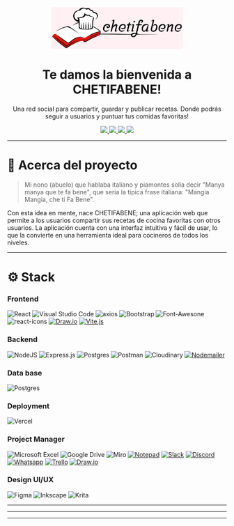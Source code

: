 <div align='center'>
    <img src="https://github.com/No-Country/c16-24-n-node-react/blob/dev/front/src/assets/isotipo_fondo.jpg" alt="Banner" width="60%" />
</div>

<div align='center'>
  <h1>Te damos la bienvenida a CHETIFABENE!</h1>
  <p>
    Una red social para compartir, guardar y publicar recetas. Donde podrás seguir a usuarios y puntuar tus comidas favoritas! 
  </p>
</div>

<div align='center'>
    <a href="https://chetifabene.vercel.app/" target="_blank">
        <img src="https://img.shields.io/badge/DEMO-blue?style=for-the-badge&logo=vercel&logoColor=%23343B4E"/>
    </a>
    <a href="https://www.figma.com/file/5vkBYrp2seYVJm20nRYbKp/Chetifabene?type=design&node-id=0-1&mode=design" target="_blank">
        <img src="https://img.shields.io/badge/DISEÑO-blue?style=for-the-badge&logo=figma&logoColor=%23343B4E"/>
    </a>
    <a href="https://drive.google.com/drive/folders/1qyh53ODb3P2f8XG1j8tx7-hJ5rivF1nv?usp=drive_link" target="_blank">
        <img  src="https://img.shields.io/badge/Documentacion-blue?style=for-the-badge&logo=google-drive"/>
    </a>
    <a href="https://trello.com/b/SqTFX78j/chetifabene-user-story-mapping" target="_blank">
  <img src="https://img.shields.io/badge/Trello-blue?style=for-the-badge&logo=trello"/>
</a>
</div>

---

<!--img src="" width="18px"-->

# 🔎 Acerca del proyecto

> Mi nono (abuelo) que hablaba italiano y piamontes solia decir "Manya manya que te fa bene", que seria la tipica frase italiana: "Mangia Mangia, che ti Fa Bene".

Con esta idea en mente, nace CHETIFABENE; una aplicación web que permite a los usuarios compartir sus recetas de cocina favoritas con otros usuarios. La aplicación cuenta con una interfaz intuitiva y fácil de usar, lo que la convierte en una herramienta ideal para cocineros de todos los niveles.

---

# ⚙️ Stack

### Frontend
![React](https://img.shields.io/badge/react-%2320232a.svg?style=for-the-badge&logo=react&logoColor=%2361DAFB) ![Visual Studio Code](https://img.shields.io/badge/Visual%20Studio%20Code-0078d7.svg?style=for-the-badge&logo=visual-studio-code&logoColor=white) ![axios](https://img.shields.io/badge/axios-671ddf?&style=for-the-badge&logo=axios&logoColor=white) ![Bootstrap](https://img.shields.io/badge/bootstrap-%238511FA.svg?style=for-the-badge&logo=bootstrap&logoColor=white) ![Font-Awesone](https://img.shields.io/badge/Font_Awesome-339AF0?style=for-the-badge&logo=fontawesome&logoColor=white) ![react-icons](https://img.shields.io/static/v1?style=for-the-badge&message=react-icons&color=008CDD&logo=react-icons&logoColor=FFFFFF&label=) [![Draw.io](https://img.shields.io/badge/Draw.io-blue?style=for-the-badge&logo=draw.io)](https://app.diagrams.net/) [![Vite.js](https://img.shields.io/badge/Vite.js-blue?style=for-the-badge&logo=vite.js)](https://vitejs.dev/)

### Backend
![NodeJS](https://img.shields.io/badge/node.js-6DA55F?style=for-the-badge&logo=node.js&logoColor=white) ![Express.js](https://img.shields.io/badge/express.js-%23404d59.svg?style=for-the-badge&logo=express&logoColor=%2361DAFB) ![Postgres](https://img.shields.io/badge/postgres-%23316192.svg?style=for-the-badge&logo=postgresql&logoColor=white) ![Postman](https://img.shields.io/badge/Postman-FF6C37?style=for-the-badge&logo=postman&logoColor=white) ![Cloudinary](https://img.shields.io/badge/Cloudinary-3448C5?style=for-the-badge&logo=Cloudinary&logoColor=white) [![Nodemailer](https://img.shields.io/badge/Nodemailer-blue?style=for-the-badge&logo=nodemailer)](https://nodemailer.com/)

### Data base
 ![Postgres](https://img.shields.io/badge/postgres-%23316192.svg?style=for-the-badge&logo=postgresql&logoColor=white)

### Deployment
 ![Vercel](https://img.shields.io/badge/vercel-%23000000.svg?style=for-the-badge&logo=vercel&logoColor=white)

### Project Manager
![Microsoft Excel](https://img.shields.io/badge/Microsoft_Excel-217346?style=for-the-badge&logo=microsoft-excel&logoColor=white) ![Google Drive](https://img.shields.io/badge/Google%20Drive-4285F4?style=for-the-badge&logo=googledrive&logoColor=white) ![Miro](https://img.shields.io/badge/Miro-F7C922?style=for-the-badge&logo=Miro&logoColor=050036) [![Notepad](https://img.shields.io/badge/Notepad-blue?style=for-the-badge)](https://en.wikipedia.org/wiki/Notepad_(software))
[![Slack](https://img.shields.io/badge/Slack-blue?style=for-the-badge&logo=slack)](https://slack.com/) [![Discord](https://img.shields.io/badge/Discord-blue?style=for-the-badge&logo=discord)](https://discord.com/) [![Whatsapp](https://img.shields.io/badge/Whatsapp-blue?style=for-the-badge)](https://www.whatsapp.com/) [![Trello](https://img.shields.io/badge/Trello-blue?style=for-the-badge&logo=trello)](https://trello.com/) [![Draw.io](https://img.shields.io/badge/Draw.io-blue?style=for-the-badge&logo=draw.io)](https://app.diagrams.net/)

### Design UI/UX
![Figma](https://img.shields.io/badge/figma-%23F24E1E.svg?style=for-the-badge&logo=figma&logoColor=white) ![Inkscape](https://img.shields.io/badge/Inkscape-e0e0e0?style=for-the-badge&logo=inkscape&logoColor=080A13) ![Krita](https://img.shields.io/badge/Krita-203759?style=for-the-badge&logo=krita&logoColor=EEF37B)

---


<div align='center'>

</div>

---

---

<div align='center'>
 
</div>


